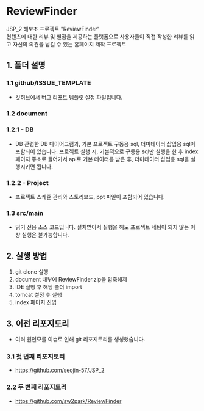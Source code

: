 # ReviewFinder
JSP_2 해보조 프로젝트 "ReviewFinder" <br/>
컨텐츠에 대한 리뷰 및 별점을 제공하는 플랫폼으로 사용자들이 직접 작성한 리뷰를 읽고 자신의 의견을 남길 수 있는 홈페이지 제작 프로젝트

## 1. 폴더 설명
### 1.1 github/ISSUE_TEMPLATE
- 깃허브에서 버그 리포트 템플릿 설정 파일입니다.
### 1.2 document
### 1.2.1 - DB
- DB 관련한 DB 다이어그램과, 기본 프로젝트 구동용 sql, 더미데이터 삽입용 sql이 포함되어 있습니다. 프로젝트 실행 시, 기본적으로 구동용 sql만 실행을 한 후 index페이지 주소로 들어가서 api로 기본 데이터를 받은 후, 더미데이터 삽입용 sql을 실행시키면 됩니다.
### 1.2.2 - Project
- 프로젝트 스케쥴 관리와 스토리보드, ppt 파일이 포함되어 있습니다.
### 1.3 src/main
- 읽기 전용 소스 코드입니다. 설치받아서 실행을 해도 프로젝트 세팅이 되지 않는 이상 실행은 불가능합니다.
## 2. 실행 방법
1. git clone 실행
2. document 내부에 ReviewFinder.zip을 압축해제
3. IDE 실행 후 해당 폴더 import
4. tomcat 설정 후 실행
5. index 페이지 진입
## 3. 이전 리포지토리
- 여러 원인모를 이슈로 인해 git 리포지토리를 생성했습니다. 
### 3.1 첫 번째 리포지토리
- https://github.com/seojin-57/JSP_2
### 2.2 두 번째 리포지토리
- https://github.com/sw2park/ReviewFinder
